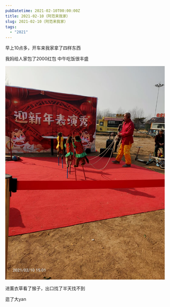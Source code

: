 ```yaml
---
pubDatetime: 2021-02-10T00:00:00Z
title: 2021-02-10（阿范来我家）
slug: 2021-02-10（阿范来我家）
tags:
  - "2021"
---
```


早上10点多，开车来我家拿了四样东西

我妈给人家包了2000红包
中午吃饭很丰盛

![](../../img/6904315-05c381c9743945e7.jpg)

进薰衣草看了猴子，出口找了半天找不到

逛了大yan

